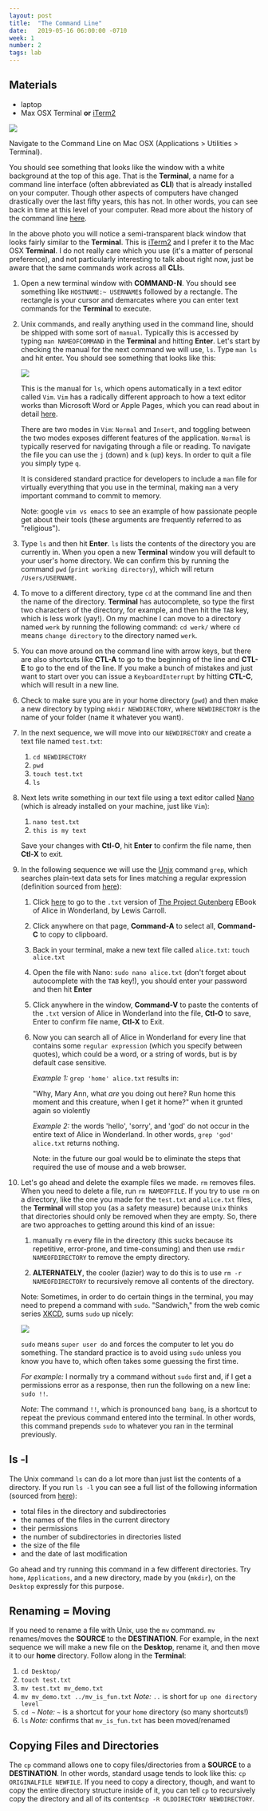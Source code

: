 ```yaml
---
layout: post
title:  "The Command Line"
date:   2019-05-16 06:00:00 -0710
week: 1
number: 2
tags: lab
---
```


## Materials
* laptop
* Max OSX Terminal **or** [iTerm2](https://www.iterm2.com/)

![]({{site.url}}/assets/iterm_vs_macosx_terminal.jpg)

Navigate to the Command Line on Mac OSX (Applications > Utilities > Terminal).

You should see something that looks like the window with a white background at the top of this age. That is the **Terminal**, a name for a command line interface (often abbreviated as **CLI**) that is already installed on your computer. Though other aspects of computers have changed drastically over the last fifty years, this has not. In other words, you can see back in time at this level of your computer. Read more about the history of the command line [here](https://en.wikipedia.org/wiki/Command-line_interface).

In the above photo you will notice a semi-transparent black window that looks fairly similar to the **Terminal**. This is [iTerm2](https://www.iterm2.com/) and I prefer it to the Mac OSX **Terminal**. I do not really care which you use (it's a matter of personal preference), and not particularly interesting to talk about right now, just be aware that the same commands work across all **CLI**s.

1. Open a new terminal window with **COMMAND-N**. You should see something like `HOSTNAME:~ USERNAME$` followed by a rectangle. The rectangle is your cursor and demarcates where you can enter text commands for the **Terminal** to execute.

2. Unix commands, and really anything used in the command line, should be shipped with some sort of `manual`. Typically this is accessed by typing `man NAMEOFCOMMAND` in the **Terminal** and hitting **Enter**. Let's start by checking the manual for the next command we will use, `ls`. Type `man ls` and hit enter. You should see something that looks like this:

    ![]({{site.url}}/assets/man_example.png)

    This is the manual for `ls`, which opens automatically in a text editor called `Vim`. `Vim` has a radically different approach to how a text editor works than Microsoft Word or Apple Pages, which you can read about in detail [here](http://www.vim.org/).

    There are two modes in `Vim`: `Normal` and `Insert`, and toggling between the two modes exposes different features of the application. `Normal` is typically reserved for navigating through a file or reading. To navigate the file you can use the `j` (down) and `k` (up) keys. In order to quit a file you simply type `q`.

    It is considered standard practice for developers to include a `man` file for virtually everything that you use in the terminal, making `man` a very important command to commit to memory.

    Note: google `vim vs emacs` to see an example of how passionate people get about their tools (these arguments are frequently referred to as "religious").

3. Type `ls` and then hit **Enter**. `ls` lists the contents of the directory you are currently in. When you open a new **Terminal** window you will default to your user's home directory. We can confirm this by running the command `pwd` (`print working directory`), which will return `/Users/USERNAME`.

4. To move to a different directory, type `cd` at the command line and then the name of the directory. **Terminal** has autocomplete, so type the first two characters of the directory, for example, and then hit the `TAB` key, which is less work (yay!). On my machine I can move to a directory named `werk` by running the following command: `cd werk/` where `cd` means `change directory` to the directory named `werk`.

5. You can move around on the command line with arrow keys, but there are also shortcuts like **CTL-A** to go to the beginning of the line and **CTL-E** to go to the end of the line. If you make a bunch of mistakes and just want to start over you can issue a `KeyboardInterrupt` by hitting **CTL-C**, which will result in a new line.

6. Check to make sure you are in your home directory (`pwd`) and then make a new directory by typing `mkdir NEWDIRECTORY`, where `NEWDIRECTORY` is the name of your folder (name it whatever you want).

7. In the next sequence, we will move into our `NEWDIRECTORY` and create a text file named `test.txt`:


    1. `cd NEWDIRECTORY`
    2. `pwd`
    3. `touch test.txt`
    4. `ls`


8. Next lets write something in our text file using a text editor called [Nano](https://www.nano-editor.org/) (which is already installed on your machine, just like `Vim`):


    1. `nano test.txt`
    2. `this is my text`

    Save your changes with **Ctl-O**, hit **Enter** to confirm the file name, then **Ctl-X** to exit.

9. In the following sequence we will use the  [Unix](https://en.wikipedia.org/wiki/Unix) command `grep`, which searches plain-text data sets for lines matching a regular expression (definition sourced from [here](https://en.wikipedia.org/wiki/Grep)):

    1. Click [here](https://www.gutenberg.org/cache/epub/19033/pg19033.txt) to go to the `.txt` version of [The Project Gutenberg](https://www.gutenberg.org/) EBook of Alice in Wonderland, by Lewis Carroll.
    2. Click anywhere on that page, **Command-A** to select all, **Command-C** to copy to clipboard.
    3. Back in your terminal, make a new text file called `alice.txt`: `touch alice.txt`
    4. Open the file with Nano: `sudo nano alice.txt` (don't forget about autocomplete with the `TAB` key!), you should enter your password and then hit **Enter**
    5. Click anywhere in the window, **Command-V** to paste the contents of the `.txt` version of Alice in Wonderland into the file, **Ctl-O** to save, Enter to confirm file name, **Ctl-X** to Exit.
    6. Now you can search all of Alice in Wonderland for every line that contains some `regular expression` (which you specify between quotes), which could be a word, or a string of words, but is by default case sensitive.

        *Example 1:* `grep 'home' alice.txt` results in:

        "Why, Mary Ann, what _are_ you doing out here? Run home this moment and
        this creature, when I get it home?" when it grunted again so violently

        *Example 2:* the words 'hello', 'sorry', and 'god' do not occur in the entire text of Alice in Wonderland. In other words, `grep 'god' alice.txt` returns nothing.

        Note: in the future our goal would be to eliminate the steps that required the use of mouse and a web browser.

10. Let's go ahead and delete the example files we made. `rm` removes files. When you need to delete a file, run `rm NAMEOFFILE`. If you try to use `rm` on a directory, like the one you made for the `test.txt` and `alice.txt` files, the **Terminal** will stop you (as a safety measure) because `Unix` thinks that directories should only be removed when they are empty. So, there are two approaches to getting around this kind of an issue:

    1. manually `rm` every file in the directory (this sucks because its repetitive, error-prone, and time-consuming) and then use `rmdir NAMEOFDIRECTORY` to remove the empty directory.

    2. **ALTERNATELY**, the cooler (lazier) way to do this is to use `rm -r NAMEOFDIRECTORY` to recursively remove all contents of the directory.

    Note: Sometimes, in order to do certain things in the terminal, you may need to prepend a command with `sudo`. "Sandwich," from the web comic series [XKCD](https://xkcd.com/), sums `sudo` up nicely:

    ![]({{site.url}}/assets/xkcd_sandwich.jpg)

    `sudo` means `super user do` and forces the computer to let you do something. The standard practice is to avoid using `sudo` unless you know you have to, which often takes some guessing the first time.

    *For example:* I normally try a command without `sudo` first and, if I get a permissions error as a response, then run the following on a new line: `sudo !!`.

    *Note:* The command `!!`, which is pronounced `bang bang`, is a shortcut to repeat the previous command entered into the terminal. In other words, this command prepends `sudo` to whatever you ran in the terminal previously.


## ls -l

The Unix command `ls` can do a lot more than just list the contents of a directory. If you run `ls -l` you can see a full list of the following information (sourced from [here](http://www.computerhope.com/unix/uls.htm)):

* total files in the directory and subdirectories
* the names of the files in the current directory
* their permissions
* the number of subdirectories in directories listed
* the size of the file
* and the date of last modification

Go ahead and try running this command in a few different directories. Try `home`, `Applications`, and a new directory, made by you (`mkdir`), on the `Desktop` expressly for this purpose.

## Renaming = Moving

If you need to rename a file with Unix, use the `mv` command. `mv` renames/moves the **SOURCE** to the **DESTINATION**. For example, in the next sequence we will make a new file on the **Desktop**, rename it, and then move it to our **home** directory. Follow along in the **Terminal**:

1. `cd Desktop/`
2. `touch test.txt`
3. `mv test.txt mv_demo.txt`
4. `mv mv_demo.txt ../mv_is_fun.txt` *Note:* `..` is short for `up one directory level`
5. `cd ~` *Note:* `~` is a shortcut for your `home` directory (so many shortcuts!)
6. `ls` *Note:* confirms that `mv_is_fun.txt` has been moved/renamed


## Copying Files and Directories

The `cp` command allows one to copy files/directories from a **SOURCE** to a **DESTINATION**. In other words, standard usage tends to look like this: `cp ORIGINALFILE NEWFILE`. If you need to copy a directory, though, and want to copy the entire directory structure inside of it, you can tell `cp` to recursively copy the directory and all of its contents`cp -R OLDDIRECTORY NEWDIRECTORY`.
